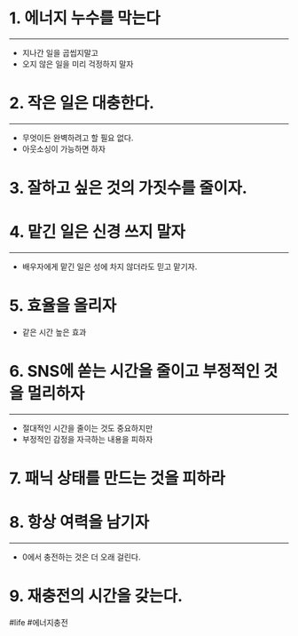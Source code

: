 # 1. 에너지 누수를 막는다
---
- 지나간 일을 곱씹지말고
- 오지 않은 일을 미리 걱정하지 말자

# 2. 작은 일은 대충한다.
---
- 무엇이든 완벽하려고 할 필요 없다.
- 아웃소싱이 가능하면 하자
# 3. 잘하고 싶은 것의 가짓수를 줄이자.
# 4. 맡긴 일은 신경 쓰지 말자
---
- 배우자에게 맡긴 일은 성에 차지 않더라도 믿고 맡기자.
# 5. 효율을 올리자
- 같은 시간 높은 효과
# 6. SNS에 쏟는 시간을 줄이고 부정적인 것을 멀리하자
---
- 절대적인 시간을 줄이는 것도 중요하지만
- 부정적인 감정을 자극하는 내용을 피하자
# 7. 패닉 상태를 만드는 것을 피하라
# 8. 항상 여력을 남기자
---
- 0에서 충전하는 것은 더 오래 걸린다.
# 9. 재충전의 시간을 갖는다.


#life
#에너지충전

